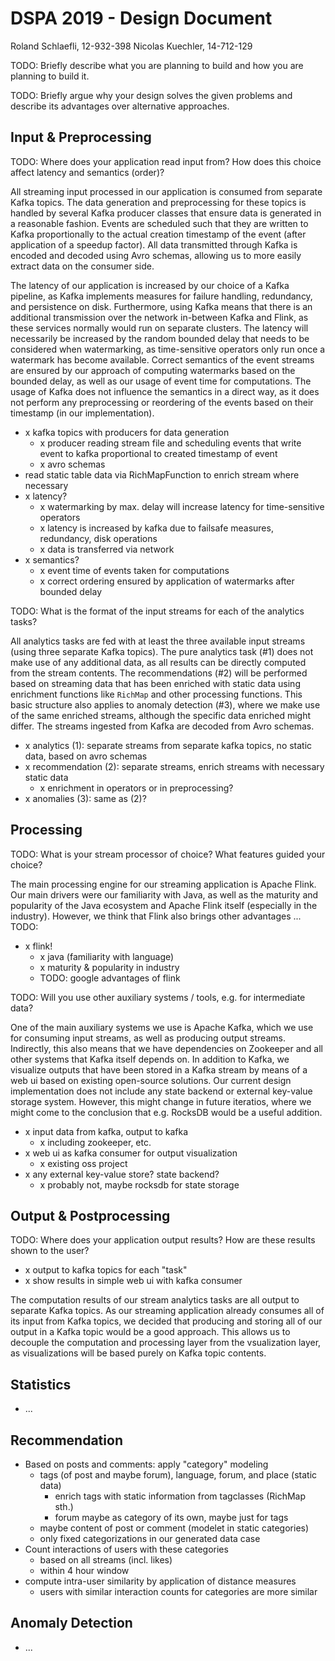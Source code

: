 # DSPA 2019 - Design Document

Roland Schlaefli, 12-932-398
Nicolas Kuechler, 14-712-129

TODO: Briefly describe what you are planning to build and how you are planning to build it.

TODO: Briefly argue why your design solves the given problems and describe its advantages over alternative approaches.

## Input & Preprocessing

TODO: Where does your application read input from? How does this choice affect latency and semantics (order)?

All streaming input processed in our application is consumed from separate Kafka topics. The data generation and preprocessing for these topics is handled by several Kafka producer classes that ensure data is generated in a reasonable fashion. Events are scheduled such that they are written to Kafka proportionally to the actual creation timestamp of the event (after application of a speedup factor). All data transmitted through Kafka is encoded and decoded using Avro schemas, allowing us to more easily extract data on the consumer side.

The latency of our application is increased by our choice of a Kafka pipeline, as Kafka implements measures for failure handling, redundancy, and persistence on disk. Furthermore, using Kafka means that there is an additional transmission over the network in-between Kafka and Flink, as these services normally would run on separate clusters. The latency will necessarily be increased by the random bounded delay that needs to be considered when watermarking, as time-sensitive operators only run once a watermark has become available. Correct semantics of the event streams are ensured by our approach of computing watermarks based on the bounded delay, as well as our usage of event time for computations. The usage of Kafka does not influence the semantics in a direct way, as it does not perform any preprocessing or reordering of the events based on their timestamp (in our implementation).

- x kafka topics with producers for data generation
  - x producer reading stream file and scheduling events that write event to kafka proportional to created timestamp of event
  - x avro schemas
- read static table data via RichMapFunction to enrich stream where necessary
- x latency?
  - x watermarking by max. delay will increase latency for time-sensitive operators
  - x latency is increased by kafka due to failsafe measures, redundancy, disk operations
  - x data is transferred via network
- x semantics?
  - x event time of events taken for computations
  - x correct ordering ensured by application of watermarks after bounded delay

TODO: What is the format of the input streams for each of the analytics tasks?

All analytics tasks are fed with at least the three available input streams (using three separate Kafka topics). The pure analytics task (#1) does not make use of any additional data, as all results can be directly computed from the stream contents. The recommendations (#2) will be performed based on streaming data that has been enriched with static data using enrichment functions like `RichMap` and other processing functions. This basic structure also applies to anomaly detection (#3), where we make use of the same enriched streams, although the specific data enriched might differ. The streams ingested from Kafka are decoded from Avro schemas.

- x analytics (1): separate streams from separate kafka topics, no static data, based on avro schemas
- x recommendation (2): separate streams, enrich streams with necessary static data
  - x enrichment in operators or in preprocessing?
- x anomalies (3): same as (2)?

## Processing

TODO: What is your stream processor of choice? What features guided your choice?

The main processing engine for our streaming application is Apache Flink. Our main drivers were our familiarity with Java, as well as the maturity and popularity of the Java ecosystem and Apache Flink itself (especially in the industry). However, we think that Flink also brings other advantages ... TODO:

- x flink!
  - x java (familiarity with language)
  - x maturity & popularity in industry
  - TODO: google advantages of flink

TODO: Will you use other auxiliary systems / tools, e.g. for intermediate data?

One of the main auxiliary systems we use is Apache Kafka, which we use for consuming input streams, as well as producing output streams. Indirectly, this also means that we have dependencies on Zookeeper and all other systems that Kafka itself depends on. In addition to Kafka, we visualize outputs that have been stored in a Kafka stream by means of a web ui based on existing open-source solutions. Our current design implementation does not include any state backend or external key-value storage system. However, this might change in future iteratios, where we might come to the conclusion that e.g. RocksDB would be a useful addition.

- x input data from kafka, output to kafka
  - x including zookeeper, etc.
- x web ui as kafka consumer for output visualization
  - x existing oss project
- x any external key-value store? state backend?
  - x probably not, maybe rocksdb for state storage

## Output & Postprocessing

TODO: Where does your application output results? How are these results shown to the user?

- x output to kafka topics for each "task"
- x show results in simple web ui with kafka consumer

The computation results of our stream analytics tasks are all output to separate Kafka topics. As our streaming application already consumes all of its input from Kafka topics, we decided that producing and storing all of our output in a Kafka topic would be a good approach. This allows us to decouple the computation and processing layer from the vsualization layer, as visualizations will be based purely on Kafka topic contents.

## Statistics

- ...

## Recommendation

- Based on posts and comments: apply "category" modeling
  - tags (of post and maybe forum), language, forum, and place (static data)
    - enrich tags with static information from tagclasses (RichMap sth.)
    - forum maybe as category of its own, maybe just for tags
  - maybe content of post or comment (modelet in static categories)
  - only fixed categorizations in our generated data case
- Count interactions of users with these categories
  - based on all streams (incl. likes)
  - within 4 hour window
- compute intra-user similarity by application of distance measures
  - users with similar interaction counts for categories are more similar

## Anomaly Detection

- ...
